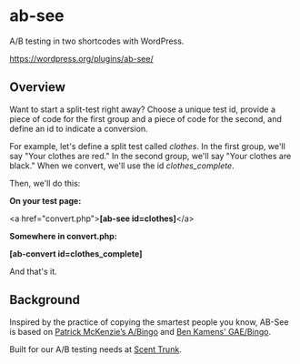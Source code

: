 # ab-see
A/B testing in two shortcodes with WordPress.

https://wordpress.org/plugins/ab-see/

## Overview
Want to start a split-test right away? Choose a unique test id, provide a piece of code for the first group and a piece of code for the second, and define an id to indicate a conversion.

For example, let's define a split test called *clothes*. In the first group, we'll say "Your clothes are red." In the second group, we'll say "Your clothes are black." When we convert, we'll use the id *clothes_complete*.

Then, we'll do this:

**On your test page:**

&lt;a href="convert.php"&gt;**[ab-see id=clothes]**&lt;/a&gt;

**Somewhere in convert.php:**

**[ab-convert id=clothes_complete]**

And that's it.

## Background

Inspired by the practice of copying the smartest people you know, AB-See is based on [Patrick McKenzie’s A/Bingo](http://www.bingocardcreator.com/abingo) and [Ben Kamens' GAE/Bingo](http://bjk5.com/post/10171483254/a-bingo-split-testing-now-on-app-engine-built-for).

Built for our A/B testing needs at [Scent Trunk](https://scenttrunk.com).

